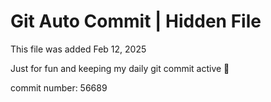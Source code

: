 # Git Auto Commit | Hidden File

This file was added Feb 12, 2025

Just for fun and keeping my daily git commit active 🤪

commit number: 56689
